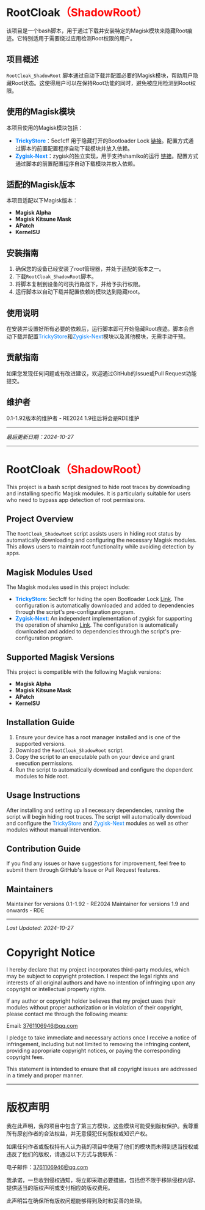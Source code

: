 # RootCloak<span style="color: #FF0000;">（ShadowRoot）</span>

该项目是一个bash脚本，用于通过下载并安装特定的Magisk模块来隐藏Root痕迹。它特别适用于需要绕过应用检测Root权限的用户。

## 项目概述

`RootCloak_ShadowRoot` 脚本通过自动下载并配置必要的Magisk模块，帮助用户隐藏Root状态。这使得用户可以在保持Root功能的同时，避免被应用检测到Root权限。

## 使用的Magisk模块

本项目使用的Magisk模块包括：

- **<span style="color: #0080FF;">TrickyStore</span>**：5ec1cff 用于隐藏打开的Bootloader Lock [链接](https://github.com/5ec1cff/TrickyStore/)。配置方式通过脚本的前置配置程序自动下载模块并放入依赖。
- **<span style="color: #0080FF;">Zygisk-Next</span>**：zygisk的独立实现，用于支持shamiko的运行 [链接](https://github.com/Dr-TSNG/ZygiskNext/)。配置方式通过脚本的前置配置程序自动下载模块并放入依赖。

## 适配的Magisk版本

本项目适配以下Magisk版本：

- **Magisk Alpha**
- **Magisk Kitsune Mask**
- **APatch**
- **KernelSU**

## 安装指南

1. 确保您的设备已经安装了root管理器，并处于适配的版本之一。
2. 下载`RootCloak_ShadowRoot`脚本。
3. 将脚本复制到设备的可执行路径下，并给予执行权限。
4. 运行脚本以自动下载并配置依赖的模块达到隐藏root。

## 使用说明

在安装并设置好所有必要的依赖后，运行脚本即可开始隐藏Root痕迹。脚本会自动下载并配置<span style="color: #0080FF;">TrickyStore</span>和<span style="color: #0080FF;">Zygisk-Next</span>模块以及其他模块，无需手动干预。

## 贡献指南

如果您发现任何问题或有改进建议，欢迎通过GitHub的Issue或Pull Request功能提交。

## 维护者

0.1-1.92版本的维护者 - RE2024
1.9往后将会是RDE维护

---

*最后更新日期：2024-10-27*

---

# RootCloak<span style="color: #FF0000;">（ShadowRoot）</span>

This project is a bash script designed to hide root traces by downloading and installing specific Magisk modules. It is particularly suitable for users who need to bypass app detection of root permissions.

## Project Overview

The `RootCloak_ShadowRoot` script assists users in hiding root status by automatically downloading and configuring the necessary Magisk modules. This allows users to maintain root functionality while avoiding detection by apps.

## Magisk Modules Used

The Magisk modules used in this project include:

- **<span style="color: #0080FF;">TrickyStore</span>**: 5ec1cff for hiding the open Bootloader Lock [Link](https://github.com/5ec1cff/TrickyStore/). The configuration is automatically downloaded and added to dependencies through the script's pre-configuration program.
- **<span style="color: #0080FF;">Zygisk-Next</span>**: An independent implementation of zygisk for supporting the operation of shamiko [Link](https://github.com/Dr-TSNG/ZygiskNext/). The configuration is automatically downloaded and added to dependencies through the script's pre-configuration program.

## Supported Magisk Versions

This project is compatible with the following Magisk versions:

- **Magisk Alpha**
- **Magisk Kitsune Mask**
- **APatch**
- **KernelSU**

## Installation Guide

1. Ensure your device has a root manager installed and is one of the supported versions.
2. Download the `RootCloak_ShadowRoot` script.
3. Copy the script to an executable path on your device and grant execution permissions.
4. Run the script to automatically download and configure the dependent modules to hide root.

## Usage Instructions

After installing and setting up all necessary dependencies, running the script will begin hiding root traces. The script will automatically download and configure the <span style="color: #0080FF;">TrickyStore</span> and <span style="color: #0080FF;">Zygisk-Next</span> modules as well as other modules without manual intervention.

## Contribution Guide

If you find any issues or have suggestions for improvement, feel free to submit them through GitHub's Issue or Pull Request features.

## Maintainers

Maintainer for versions 0.1-1.92 - RE2024
Maintainer for versions 1.9 and onwards - RDE

---

*Last Updated: 2024-10-27*


# Copyright Notice

I hereby declare that my project incorporates third-party modules, which may be subject to copyright protection. I respect the legal rights and interests of all original authors and have no intention of infringing upon any copyright or intellectual property rights.

If any author or copyright holder believes that my project uses their modules without proper authorization or in violation of their copyright, please contact me through the following means:

Email: [3761106946@qq.com](mailto:3761106946@qq.com)

I pledge to take immediate and necessary actions once I receive a notice of infringement, including but not limited to removing the infringing content, providing appropriate copyright notices, or paying the corresponding copyright fees.

This statement is intended to ensure that all copyright issues are addressed in a timely and proper manner.

---

# 版权声明

我在此声明，我的项目中包含了第三方模块，这些模块可能受到版权保护。我尊重所有原创作者的合法权益，并无意侵犯任何版权或知识产权。

如果任何作者或版权持有人认为我的项目中使用了他们的模块而未得到适当授权或违反了他们的版权，请通过以下方式与我联系：

电子邮件：[3761106946@qq.com](mailto:3761106946@qq.com)

我承诺，一旦收到侵权通知，将立即采取必要措施，包括但不限于移除侵权内容、提供适当的版权声明或支付相应的版权费用。

此声明旨在确保所有版权问题能够得到及时和妥善的处理。
